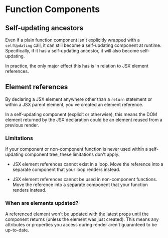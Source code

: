 # Function Components

## Self-updating ancestors

Even if a plain function component isn't explicitly wrapped with a
`selfUpdating` call, it can still become a self-updating component at
runtime. Specifically, if it has a self-updating ancestor, it will also
become self-updating.

In practice, the only major effect this has is in relation to JSX
element references.

## Element references

By declaring a JSX element anywhere other than a `return` statement or
within a JSX parent element, you've created an element reference.

In a self-updating component (explicit or otherwise), this means the DOM
element returned by the JSX declaration could be an element reused from
a previous render.

### Limitations

If your component or non-component function is never used within a
self-updating component tree, these limitations don't apply.

- JSX element references cannot exist in a loop. Move the reference into
  a separate component that your loop renders instead.

- JSX element references cannot be used in non-component functions. Move
  the reference into a separate component that your function renders
  instead.

### When are elements updated?

A referenced element won't be updated with the latest props until the
component returns (unless the element was just created). This means any
attributes or properties you access during render aren't guaranteed to
be up-to-date.
